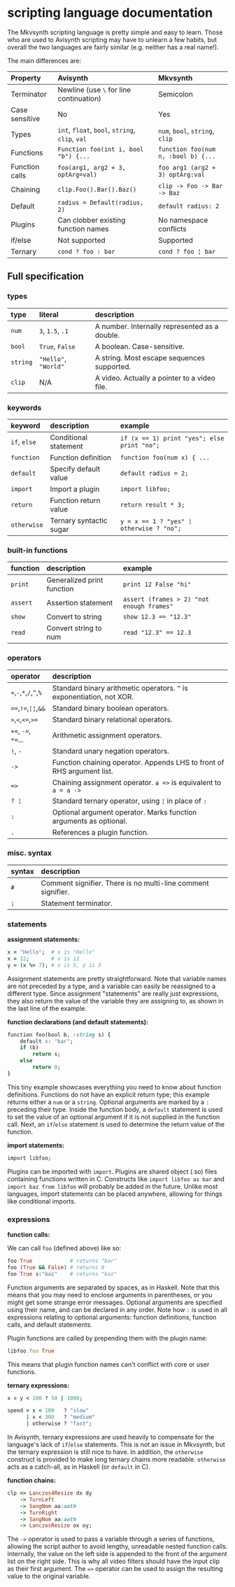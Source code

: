 # scripting language documentation #

The Mkvsynth scripting language is pretty simple and easy to learn. Those who are used to Avisynth scripting may have to unlearn a few habits, but overall the two languages are fairly similar (e.g. neither has a real name!).

The main differences are:

| Property       | Avisynth                                        | Mkvsynth                                |
|:---------------|:------------------------------------------------|:----------------------------------------|
| Terminator     | Newline (use `\` for line continuation)         | Semicolon                               |
| Case sensitive | No                                              | Yes                                     |
| Types          | `int`, `float`, `bool`, `string`, `clip`, `val` | `num`, `bool`, `string`, `clip`         |
| Functions      | `Function foo(int i, bool "b") {...`            | `function foo(num n, :bool b) {...`     | 
| Function calls | `foo(arg1, arg2 + 3, optArg=val)`               | `foo arg1 (arg2 + 3) optArg:val`        |
| Chaining       | `clip.Foo().Bar().Baz()`                        | `clip -> Foo -> Bar -> Baz`             |
| Default        | `radius = Default(radius, 2)`                   | `default radius: 2`                     |
| Plugins        | Can clobber existing function names             | No namespace conflicts                  |
| if/else        |  Not supported                                  | Supported                               |
| Ternary        | `cond ? foo : bar`                              | `cond ? foo ¦ bar`                      |

## Full specification ##

### types ###
| type     | literal              | description                                   |
|:---------|:---------------------|:----------------------------------------------|
| `num`    | `3`, `1.5`, `.1`     | A number. Internally represented as a double. |
| `bool`   | `True`, `False`      | A boolean. Case-sensitive.                    |
| `string` | `"Hello"`, `"World"` | A string. Most escape sequences supported.    |
| `clip`   | N/A                  | A video. Actually a pointer to a video file.  |

### keywords ###
| keyword      | description             | example                                     |
|:-------------|:------------------------|:--------------------------------------------|
| `if`, `else` | Conditional statement   | `if (x == 1) print "yes"; else print "no";` |
| `function`   | Function definition     | `function foo(num x) { ...`                 |
| `default`    | Specify default value   | `default radius = 2;`                       |
| `import`     | Import a plugin         | `import libfoo;`                            |
| `return`     | Function return value   | `return result * 3;`                        |
| `otherwise`  | Ternary syntactic sugar | `y = x == 1 ? "yes" ¦ otherwise ? "no";`    |

### built-in functions ###
| function     | description                | example                                     |
|:-------------|:---------------------------|:--------------------------------------------|
| `print`      | Generalized print function | `print 12 False "hi"`                       |
| `assert`     | Assertion statement        | `assert (frames > 2) "not enough frames"`   |
| `show`       | Convert to string          | `show 12.3 == "12.3"`                       |
| `read`       | Convert string to num      | `read "12.3" == 12.3`                       |

### operators ###
| operator                | description                                                            |
|:------------------------|:-----------------------------------------------------------------------|
| `+`,`-`,`*`,`/`,`^`,`%` | Standard binary arithmetic operators. `^` is exponentiation, not XOR.  |
| `==`,`!=`,`¦¦`,`&&`     | Standard binary boolean operators.                                     |
| `>`,`<`,`<=`,`>=`       | Standard binary relational operators.                                  |
| `+=`, `-=`, `*=`...     | Arithmetic assignment operators.                                       |
| `!`, `-`                | Standard unary negation operators.                                     |
| `->`                    | Function chaining operator. Appends LHS to front of RHS argument list. |
| `=>`                    | Chaining assignment operator. `a =>` is equivalent to `a = a ->`       |
| `? ¦`                   | Standard ternary operator, using `¦` in place of `:`                   |
| `:`                     | Optional argument operator. Marks function arguments as optional.      |
| `.`                     | References a plugin function.                                          |

### misc. syntax ###
| syntax                  | description                                                            |
|:------------------------|:-----------------------------------------------------------------------|
| `#`                     | Comment signifier. There is no multi-line comment signifier.           |
| `;`                     | Statement terminator.                                                  |


### statements ###
**assignment statements:**
```ruby
x = "Hello";  # x is "Hello"
x = 12;       # x is 12
y = (x %= 7); # x is 5, y is 5
```
Assignment statements are pretty straightforward. Note that variable names are not preceded by a type, and a variable can easily be reassigned to a different type. Since assignment "statements" are really just expressions, they also return the value of the variable they are assigning to, as shown in the last line of the example.

**function declarations (and default statements):**
```ruby
function foo(bool b, :string s) {
    default s: "bar";
    if (b)
        return s;
    else
        return 0;
}
```
This tiny example showcases everything you need to know about function definitions. Functions do not have an explicit return type; this example returns either a `num` or a `string`. Optional arguments are marked by a `:` preceding their type. Inside the function body, a `default` statement is used to set the value of an optional argument if it is not supplied in the function call. Next, an `if`/`else` statement is used to determine the return value of the function.

**import statements:**
```ruby
import libfoo;
```
Plugins can be imported with `import`. Plugins are shared object (.so) files containing functions written in C. Constructs like `import libfoo as bar` and `import baz from libfoo` will probably be added in the future. Unlike most languages, import statements can be placed anywhere, allowing for things like conditional imports.

### expressions ###
**function calls:**

We can call `foo` (defined above) like so:
```ruby
foo True            # returns "bar"
foo (True && False) # returns 0
foo True s:"baz"    # returns "baz"
```
Function arguments are separated by spaces, as in Haskell. Note that this means that you may need to enclose arguments in parentheses, or you might get some strange error messages. Optional arguments are specified using their name, and can be declared in any order. Note how `:` is used in all expressions relating to optional arguments: function definitions, function calls, and default statements.

Plugin functions are called by prepending them with the plugin name:
```ruby
libfoo.foo True
```
This means that plugin function names can't conflict with core or user functions.

**ternary expressions:**
```ruby
x = y < 100 ? 50 | 1000;

speed = x < 100   ? "slow"
      | x < 300   ? "medium"
      | otherwise ? "fast";
```
In Avisynth, ternary expressions are used heavily to compensate for the language's lack of `if`/`else` statements. This is not an issue in Mkvsynth, but the ternary expression is still nice to have. In addition, the `otherwise` construct is provided to make long ternary chains more readable. `otherwise` acts as a catch-all, as in Haskell (or `default` in C).

**function chains:**
```ruby
clp => Lanczos4Resize dx dy
    -> TurnLeft
    -> SangNom aa:aath
    -> TurnRight
    -> SangNom aa:aath
    -> LanczosResize ox oy;
```
The `->` operator is used to pass a variable through a series of functions, allowing the script author to avoid lengthy, unreadable nested function calls. Internally, the value on the left side is appended to the front of the argument list on the right side. This is why all video filters should have the input clip as their first argument. The `=>` operator can be used to assign the resulting value to the original variable.

